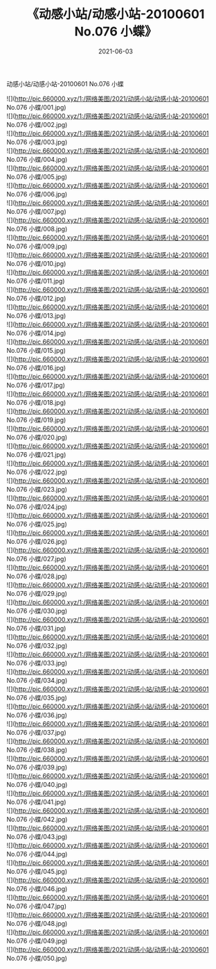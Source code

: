 ﻿---
layout: post
title:  《动感小站/动感小站-20100601 No.076 小蝶》
date:   2021-06-03
img: http://pic.660000.xyz/1:/网络美图/2021/动感小站/动感小站-20100601 No.076 小蝶/000.jpg
categories: [美女, 清纯, 唯美]
---

动感小站/动感小站-20100601 No.076 小蝶

 ![](http://pic.660000.xyz/1:/网络美图/2021/动感小站/动感小站-20100601 No.076 小蝶/001.jpg) <br>![](http://pic.660000.xyz/1:/网络美图/2021/动感小站/动感小站-20100601 No.076 小蝶/002.jpg) <br>![](http://pic.660000.xyz/1:/网络美图/2021/动感小站/动感小站-20100601 No.076 小蝶/003.jpg) <br>![](http://pic.660000.xyz/1:/网络美图/2021/动感小站/动感小站-20100601 No.076 小蝶/004.jpg) <br>![](http://pic.660000.xyz/1:/网络美图/2021/动感小站/动感小站-20100601 No.076 小蝶/005.jpg) <br>![](http://pic.660000.xyz/1:/网络美图/2021/动感小站/动感小站-20100601 No.076 小蝶/006.jpg) <br>![](http://pic.660000.xyz/1:/网络美图/2021/动感小站/动感小站-20100601 No.076 小蝶/007.jpg) <br>![](http://pic.660000.xyz/1:/网络美图/2021/动感小站/动感小站-20100601 No.076 小蝶/008.jpg) <br>![](http://pic.660000.xyz/1:/网络美图/2021/动感小站/动感小站-20100601 No.076 小蝶/009.jpg) <br>![](http://pic.660000.xyz/1:/网络美图/2021/动感小站/动感小站-20100601 No.076 小蝶/010.jpg) <br>![](http://pic.660000.xyz/1:/网络美图/2021/动感小站/动感小站-20100601 No.076 小蝶/011.jpg) <br>![](http://pic.660000.xyz/1:/网络美图/2021/动感小站/动感小站-20100601 No.076 小蝶/012.jpg) <br>![](http://pic.660000.xyz/1:/网络美图/2021/动感小站/动感小站-20100601 No.076 小蝶/013.jpg) <br>![](http://pic.660000.xyz/1:/网络美图/2021/动感小站/动感小站-20100601 No.076 小蝶/014.jpg) <br>![](http://pic.660000.xyz/1:/网络美图/2021/动感小站/动感小站-20100601 No.076 小蝶/015.jpg) <br>![](http://pic.660000.xyz/1:/网络美图/2021/动感小站/动感小站-20100601 No.076 小蝶/016.jpg) <br>![](http://pic.660000.xyz/1:/网络美图/2021/动感小站/动感小站-20100601 No.076 小蝶/017.jpg) <br>![](http://pic.660000.xyz/1:/网络美图/2021/动感小站/动感小站-20100601 No.076 小蝶/018.jpg) <br>![](http://pic.660000.xyz/1:/网络美图/2021/动感小站/动感小站-20100601 No.076 小蝶/019.jpg) <br>![](http://pic.660000.xyz/1:/网络美图/2021/动感小站/动感小站-20100601 No.076 小蝶/020.jpg) <br>![](http://pic.660000.xyz/1:/网络美图/2021/动感小站/动感小站-20100601 No.076 小蝶/021.jpg) <br>![](http://pic.660000.xyz/1:/网络美图/2021/动感小站/动感小站-20100601 No.076 小蝶/022.jpg) <br>![](http://pic.660000.xyz/1:/网络美图/2021/动感小站/动感小站-20100601 No.076 小蝶/023.jpg) <br>![](http://pic.660000.xyz/1:/网络美图/2021/动感小站/动感小站-20100601 No.076 小蝶/024.jpg) <br>![](http://pic.660000.xyz/1:/网络美图/2021/动感小站/动感小站-20100601 No.076 小蝶/025.jpg) <br>![](http://pic.660000.xyz/1:/网络美图/2021/动感小站/动感小站-20100601 No.076 小蝶/026.jpg) <br>![](http://pic.660000.xyz/1:/网络美图/2021/动感小站/动感小站-20100601 No.076 小蝶/027.jpg) <br>![](http://pic.660000.xyz/1:/网络美图/2021/动感小站/动感小站-20100601 No.076 小蝶/028.jpg) <br>![](http://pic.660000.xyz/1:/网络美图/2021/动感小站/动感小站-20100601 No.076 小蝶/029.jpg) <br>![](http://pic.660000.xyz/1:/网络美图/2021/动感小站/动感小站-20100601 No.076 小蝶/030.jpg) <br>![](http://pic.660000.xyz/1:/网络美图/2021/动感小站/动感小站-20100601 No.076 小蝶/031.jpg) <br>![](http://pic.660000.xyz/1:/网络美图/2021/动感小站/动感小站-20100601 No.076 小蝶/032.jpg) <br>![](http://pic.660000.xyz/1:/网络美图/2021/动感小站/动感小站-20100601 No.076 小蝶/033.jpg) <br>![](http://pic.660000.xyz/1:/网络美图/2021/动感小站/动感小站-20100601 No.076 小蝶/034.jpg) <br>![](http://pic.660000.xyz/1:/网络美图/2021/动感小站/动感小站-20100601 No.076 小蝶/035.jpg) <br>![](http://pic.660000.xyz/1:/网络美图/2021/动感小站/动感小站-20100601 No.076 小蝶/036.jpg) <br>![](http://pic.660000.xyz/1:/网络美图/2021/动感小站/动感小站-20100601 No.076 小蝶/037.jpg) <br>![](http://pic.660000.xyz/1:/网络美图/2021/动感小站/动感小站-20100601 No.076 小蝶/038.jpg) <br>![](http://pic.660000.xyz/1:/网络美图/2021/动感小站/动感小站-20100601 No.076 小蝶/039.jpg) <br>![](http://pic.660000.xyz/1:/网络美图/2021/动感小站/动感小站-20100601 No.076 小蝶/040.jpg) <br>![](http://pic.660000.xyz/1:/网络美图/2021/动感小站/动感小站-20100601 No.076 小蝶/041.jpg) <br>![](http://pic.660000.xyz/1:/网络美图/2021/动感小站/动感小站-20100601 No.076 小蝶/042.jpg) <br>![](http://pic.660000.xyz/1:/网络美图/2021/动感小站/动感小站-20100601 No.076 小蝶/043.jpg) <br>![](http://pic.660000.xyz/1:/网络美图/2021/动感小站/动感小站-20100601 No.076 小蝶/044.jpg) <br>![](http://pic.660000.xyz/1:/网络美图/2021/动感小站/动感小站-20100601 No.076 小蝶/045.jpg) <br>![](http://pic.660000.xyz/1:/网络美图/2021/动感小站/动感小站-20100601 No.076 小蝶/046.jpg) <br>![](http://pic.660000.xyz/1:/网络美图/2021/动感小站/动感小站-20100601 No.076 小蝶/047.jpg) <br>![](http://pic.660000.xyz/1:/网络美图/2021/动感小站/动感小站-20100601 No.076 小蝶/048.jpg) <br>![](http://pic.660000.xyz/1:/网络美图/2021/动感小站/动感小站-20100601 No.076 小蝶/049.jpg) <br>![](http://pic.660000.xyz/1:/网络美图/2021/动感小站/动感小站-20100601 No.076 小蝶/050.jpg) <br>
